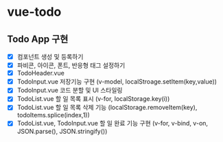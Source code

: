 # vue-todo

## Todo App 구현

- [x] 컴포넌트 생성 및 등록하기
- [x] 파비콘, 아이콘, 폰트, 반응형 태그 설정하기
- [x] TodoHeader.vue
- [x] TodoInput.vue 저장기능 구현 (v-model, localStroage.setItem(key,value))
- [x] TodoInput.vue 코드 분할 및 UI 스타일링
- [x] TodoList.vue 할 일 목록 표시 (v-for, localStorage.key(i))
- [x] TodoList.vue 할 일 목록 삭제 기능 (localStorage.removeItem(key), todoItems.splice(index,1))
- [x] TodoList.vue, TodoInput.vue 할 일 완료 기능 구현 (v-for, v-bind, v-on, JSON.parse(), JSON.stringify())
